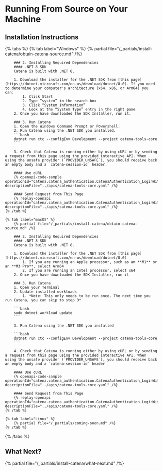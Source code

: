 # Running From Source on Your Machine

## Installation Instructions
{% tabs %}
    {% tab label="Windows" %}
        {% partial file="/_partials/install-catena/obtain-catena-source.md" /%}

        ### 2. Installing Required Dependencies
        #### .NET 8 SDK
        Catena is built with .NET 8.

        1. Download the installer for the .NET SDK from [this page](https://dotnet.microsoft.com/en-us/download/dotnet/8.0). If you need to determine your computer's architecture (x64, x86, or Arm64) you can:
            1. Click Start
            2. Type “system” in the search box
            3. Click “System Information”
            4. Look at the “System Type” entry in the right pane
        2. Once you have downloaded the SDK Installer, run it.

        ### 3. Run Catena
        1. Open the Windows Command Prompt or Powershell.
        2. Run Catena using the .NET SDK you installed.
        ```bash
        dotnet run ctc --configEnv Development --project catena-tools-core
        ```

        3. Check that Catena is running either by using cURL or by sending a request from this page using the provided interactive API. When using the unsafe provider (`PROVIDER_UNSAFE`), you should receive back an empty body and a `catena-session-id` header.

        #### Use cURL
        {% openapi-code-sample operationId="catena.catena_authentication.CatenaAuthentication_LoginWithProvider" descriptionFile="../apis/catena-tools-core.yaml" /%}

        #### Send Request from This Page
        {% replay-openapi operationId="catena.catena_authentication.CatenaAuthentication_LoginWithProvider" descriptionFile="../apis/catena-tools-core.yaml" /%}
    {% /tab %}

    {% tab label="macOS" %}
        {% partial file="/_partials/install-catena/obtain-catena-source.md" /%}

        ### 2. Installing Required Dependencies
        #### .NET 8 SDK
        Catena is built with .NET 8.

        1. Download the installer for the .NET SDK from [this page](https://dotnet.microsoft.com/en-us/download/dotnet/8.0)
            1. If you are running an Apple processor, such as an **M1** or an **M3 Pro**, select Arm64
            2. If you are running an Intel processor, select x64
        2. Once you have downloaded the SDK Installer, run it

        ### 3. Run Catena
        1. Open your Terminal
        2. Update installed workloads
            1. *Note: This only needs to be run once. The next time you run Catena, you can skip to step 3*

        ```bash
        sudo dotnet workload update
        ```

        3. Run Catena using the .NET SDK you installed

        ```bash
        dotnet run ctc --configEnv Development --project catena-tools-core
        ```

        4. Check that Catena is running either by using cURL or by sending a request from this page using the provided interactive API. When using the unsafe provider (`PROVIDER_UNSAFE`), you should receive back an empty body and a `catena-session-id` header

        #### Use cURL
        {% openapi-code-sample operationId="catena.catena_authentication.CatenaAuthentication_LoginWithProvider" descriptionFile="../apis/catena-tools-core.yaml" /%}

        #### Send Request from This Page
        {% replay-openapi operationId="catena.catena_authentication.CatenaAuthentication_LoginWithProvider" descriptionFile="../apis/catena-tools-core.yaml" /%}
    {% /tab %}

    {% tab label="Linux" %}
        {% partial file="/_partials/coming-soon.md" /%}
    {% /tab %}
{% /tabs %}

## What Next?
{% partial file="/_partials/install-catena/what-next.md" /%}